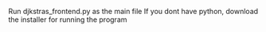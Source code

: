 Run djkstras_frontend.py as the main file 
If you dont have python, download the installer for running the program
